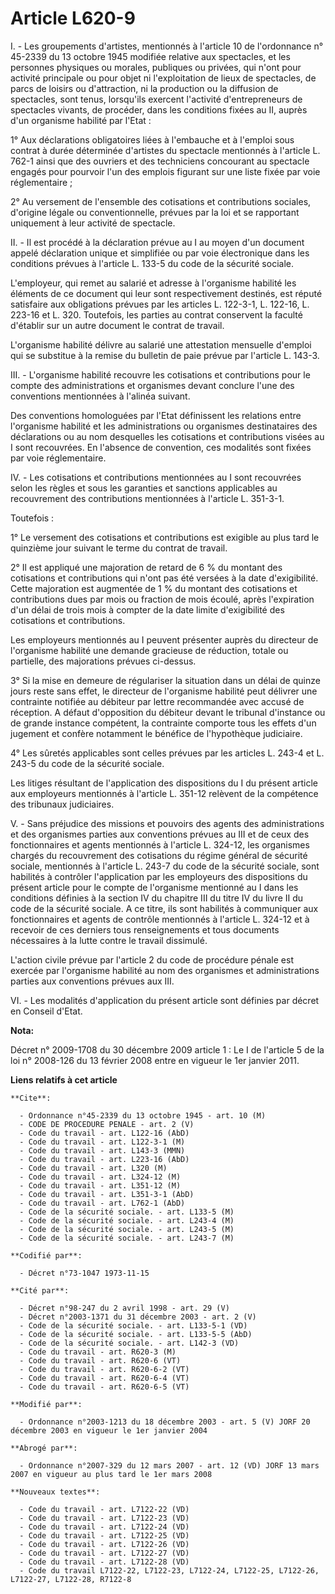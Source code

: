 # Article L620-9

I. - Les groupements d'artistes, mentionnés à l'article 10 de l'ordonnance n° 45-2339 du 13 octobre 1945 modifiée relative
aux spectacles, et les personnes physiques ou morales, publiques ou privées, qui n'ont pour activité principale ou pour objet
ni l'exploitation de lieux de spectacles, de parcs de loisirs ou d'attraction, ni la production ou la diffusion de
spectacles, sont tenus, lorsqu'ils exercent l'activité d'entrepreneurs de spectacles vivants, de procéder, dans les
conditions fixées au II, auprès d'un organisme habilité par l'Etat :

1° Aux déclarations obligatoires liées à l'embauche et à l'emploi sous contrat à durée déterminée d'artistes du spectacle
mentionnés à l'article L. 762-1 ainsi que des ouvriers et des techniciens concourant au spectacle engagés pour pourvoir l'un
des emplois figurant sur une liste fixée par voie réglementaire ;

2° Au versement de l'ensemble des cotisations et contributions sociales, d'origine légale ou conventionnelle, prévues par la
loi et se rapportant uniquement à leur activité de spectacle.

II. - Il est procédé à la déclaration prévue au I au moyen d'un document appelé déclaration unique et simplifiée ou par voie
électronique dans les conditions prévues à l'article L. 133-5 du code de la sécurité sociale.

L'employeur, qui remet au salarié et adresse à l'organisme habilité les éléments de ce document qui leur sont respectivement
destinés, est réputé satisfaire aux obligations prévues par les articles L. 122-3-1, L. 122-16, L. 223-16 et L. 320.
Toutefois, les parties au contrat conservent la faculté d'établir sur un autre document le contrat de travail.

L'organisme habilité délivre au salarié une attestation mensuelle d'emploi qui se substitue à la remise du bulletin de paie
prévue par l'article L. 143-3.

III. - L'organisme habilité recouvre les cotisations et contributions pour le compte des administrations et organismes devant
conclure l'une des conventions mentionnées à l'alinéa suivant.

Des conventions homologuées par l'Etat définissent les relations entre l'organisme habilité et les administrations ou
organismes destinataires des déclarations ou au nom desquelles les cotisations et contributions visées au I sont recouvrées.
En l'absence de convention, ces modalités sont fixées par voie réglementaire.

IV. - Les cotisations et contributions mentionnées au I sont recouvrées selon les règles et sous les garanties et sanctions
applicables au recouvrement des contributions mentionnées à l'article L. 351-3-1.

Toutefois :

1° Le versement des cotisations et contributions est exigible au plus tard le quinzième jour suivant le terme du contrat de
travail.

2° Il est appliqué une majoration de retard de 6 % du montant des cotisations et contributions qui n'ont pas été versées à la
date d'exigibilité. Cette majoration est augmentée de 1 % du montant des cotisations et contributions dues par mois ou
fraction de mois écoulé, après l'expiration d'un délai de trois mois à compter de la date limite d'exigibilité des
cotisations et contributions.

Les employeurs mentionnés au I peuvent présenter auprès du directeur de l'organisme habilité une demande gracieuse de
réduction, totale ou partielle, des majorations prévues ci-dessus.

3° Si la mise en demeure de régulariser la situation dans un délai de quinze jours reste sans effet, le directeur de
l'organisme habilité peut délivrer une contrainte notifiée au débiteur par lettre recommandée avec accusé de réception. A
défaut d'opposition du débiteur devant le tribunal d'instance ou de grande instance compétent, la contrainte comporte tous
les effets d'un jugement et confère notamment le bénéfice de l'hypothèque judiciaire.

4° Les sûretés applicables sont celles prévues par les articles L. 243-4 et L. 243-5 du code de la sécurité sociale.

Les litiges résultant de l'application des dispositions du I du présent article aux employeurs mentionnés à l'article L.
351-12 relèvent de la compétence des tribunaux judiciaires.

V. - Sans préjudice des missions et pouvoirs des agents des administrations et des organismes parties aux conventions prévues
au III et de ceux des fonctionnaires et agents mentionnés à l'article L. 324-12, les organismes chargés du recouvrement des
cotisations du régime général de sécurité sociale, mentionnés à l'article L. 243-7 du code de la sécurité sociale, sont
habilités à contrôler l'application par les employeurs des dispositions du présent article pour le compte de l'organisme
mentionné au I dans les conditions définies à la section IV du chapitre III du titre IV du livre II du code de la sécurité
sociale. A ce titre, ils sont habilités à communiquer aux fonctionnaires et agents de contrôle mentionnés à l'article L.
324-12 et à recevoir de ces derniers tous renseignements et tous documents nécessaires à la lutte contre le travail
dissimulé.

L'action civile prévue par l'article 2 du code de procédure pénale est exercée par l'organisme habilité au nom des organismes
et administrations parties aux conventions prévues aux III.

VI. - Les modalités d'application du présent article sont définies par décret en Conseil d'Etat.

**Nota:**

Décret n° 2009-1708 du 30 décembre 2009 article 1 : Le I de l'article 5 de la loi n° 2008-126 du 13 février 2008 entre en
vigueur le 1er janvier 2011.

**Liens relatifs à cet article**

	**Cite**:

	  - Ordonnance n°45-2339 du 13 octobre 1945 - art. 10 (M)
	  - CODE DE PROCEDURE PENALE - art. 2 (V)
	  - Code du travail - art. L122-16 (AbD)
	  - Code du travail - art. L122-3-1 (M)
	  - Code du travail - art. L143-3 (MMN)
	  - Code du travail - art. L223-16 (AbD)
	  - Code du travail - art. L320 (M)
	  - Code du travail - art. L324-12 (M)
	  - Code du travail - art. L351-12 (M)
	  - Code du travail - art. L351-3-1 (AbD)
	  - Code du travail - art. L762-1 (AbD)
	  - Code de la sécurité sociale. - art. L133-5 (M)
	  - Code de la sécurité sociale. - art. L243-4 (M)
	  - Code de la sécurité sociale. - art. L243-5 (M)
	  - Code de la sécurité sociale. - art. L243-7 (M)

	**Codifié par**:

	  - Décret n°73-1047 1973-11-15

	**Cité par**:

	  - Décret n°98-247 du 2 avril 1998 - art. 29 (V)
	  - Décret n°2003-1371 du 31 décembre 2003 - art. 2 (V)
	  - Code de la sécurité sociale. - art. L133-5-1 (VD)
	  - Code de la sécurité sociale. - art. L133-5-5 (AbD)
	  - Code de la sécurité sociale. - art. L142-3 (VD)
	  - Code du travail - art. R620-3 (M)
	  - Code du travail - art. R620-6 (VT)
	  - Code du travail - art. R620-6-2 (VT)
	  - Code du travail - art. R620-6-4 (VT)
	  - Code du travail - art. R620-6-5 (VT)

	**Modifié par**:

	  - Ordonnance n°2003-1213 du 18 décembre 2003 - art. 5 (V) JORF 20 décembre 2003 en vigueur le 1er janvier 2004

	**Abrogé par**:

	  - Ordonnance n°2007-329 du 12 mars 2007 - art. 12 (VD) JORF 13 mars 2007 en vigueur au plus tard le 1er mars 2008

	**Nouveaux textes**:

	  - Code du travail - art. L7122-22 (VD)
	  - Code du travail - art. L7122-23 (VD)
	  - Code du travail - art. L7122-24 (VD)
	  - Code du travail - art. L7122-25 (VD)
	  - Code du travail - art. L7122-26 (VD)
	  - Code du travail - art. L7122-27 (VD)
	  - Code du travail - art. L7122-28 (VD)
	  - Code du travail L7122-22, L7122-23, L7122-24, L7122-25, L7122-26, L7122-27, L7122-28, R7122-8
